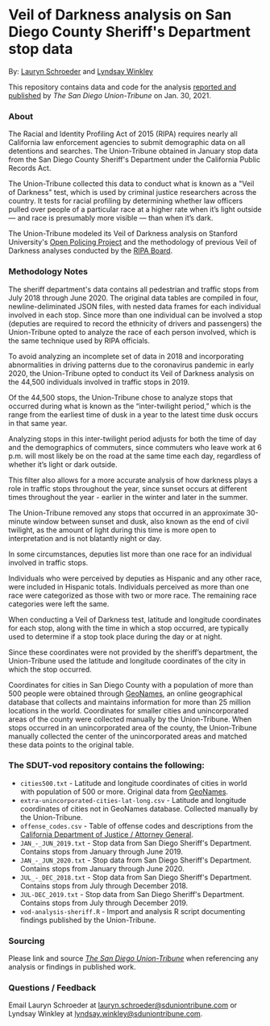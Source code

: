 # Veil of Darkness analysis on San Diego County Sheriff's Department stop data
By: [Lauryn Schroeder](https://www.sandiegouniontribune.com/sdut-lauryn-schroeder-staff.html) and [Lyndsay Winkley](https://www.sandiegouniontribune.com/sdut-lyndsay-winkley-staff.html)

This repository contains data and code for the analysis [reported and published](XXXXXX) by *The San Diego Union-Tribune* on Jan. 30, 2021.

### About

The Racial and Identity Profiling Act of 2015 (RIPA) requires nearly all California law enforcement agencies to submit demographic data on all
detentions and searches. The Union-Tribune obtained in January stop data from the San Diego County Sheriff's Department under the California Public Records Act.

The Union-Tribune collected this data to conduct what is known as a "Veil of Darkness" test, which is used by criminal justice researchers across the country. It tests for racial profiling by determining whether law officers pulled over people of a particular race at a higher rate when it’s light outside — and race is presumably more visible — than when it’s dark.

The Union-Tribune modeled its Veil of Darkness analysis on Stanford University's [Open Policing Project](https://openpolicing.stanford.edu/tutorials/) and the methodology of previous Veil of Darkness analyses conducted by the [RIPA Board](https://oag.ca.gov/sites/all/files/agweb/pdfs/ripa/ripa-board-report-2020.pdf).

### Methodology Notes

The sheriff department's data contains all pedestrian and traffic stops from July 2018 through June 2020. The original data tables are compiled in four, newline-deliminated JSON files, with nested data frames for each individual involved in each stop. Since more than one individual can be involved a stop (deputies are required to record the ethnicity of drivers and passengers) the Union-Tribune opted to analyze the race of each person involved, which is the same technique used by RIPA officials.

To avoid analyzing an incomplete set of data in 2018 and incorporating abnormalities in driving patterns due to the coronavirus pandemic in early 2020, the Union-Tribune opted to conduct its Veil of Darkness analysis on the 44,500 individuals involved in traffic stops in 2019.

Of the 44,500 stops, the Union-Tribune chose to analyze stops that occurred during what is known as the “inter-twilight period,” which is the range from the earliest time of dusk in a year to the latest time dusk occurs in that same year.

Analyzing stops in this inter-twilight period adjusts for both the time of day and the demographics of commuters, since commuters who leave work at 6 p.m. will most likely be on the road at the same time each day, regardless of whether it’s light or dark outside.

This filter also allows for a more accurate analysis of how darkness plays a role in traffic stops throughout the year, since sunset occurs at different times throughout the year - earlier in the winter and later in the summer.

The Union-Tribune removed any stops that occurred in an approximate 30-minute window between sunset and dusk, also known as the end of civil twilight, as the amount of light during this time is more open to interpretation and is not blatantly night or day.

In some circumstances, deputies list more than one race for an individual involved in traffic stops. 

Individuals who were perceived by deputies as Hispanic and any other race, were included in Hispanic totals. Individuals perceived as more than one race were categorized as those with two or more race. The remaining race categories were left the same.

When conducting a Veil of Darkness test, latitude and longitude coordinates for each stop, along with the time in which a stop occurred, are typically used to determine if a stop took place during the day or at night.

Since these coordinates were not provided by the sheriff’s department, the Union-Tribune used the latitude and longitude coordinates of the city in which the stop occurred.

Coordinates for cities in San Diego County with a population of more than 500 people were obtained through [GeoNames](http://download.geonames.org/export/dump/), an online geographical database that collects and maintains information for more than 25 million locations in the world. Coordinates for smaller cities and unincorporated areas of the county were collected manually by the Union-Tribune. When stops occurred in an unincorporated area of the county, the Union-Tribune manually collected the center of the unincorporated areas and matched these data points to the original table.

### The SDUT-vod repository contains the following:

- `cities500.txt` - Latitude and longitude coordinates of cities in world with population of 500 or more. Original data from [GeoNames](http://download.geonames.org/export/dump/).
- `extra-unincorporated-cities-lat-long.csv` - Latitude and longitude coordinates of cities not in GeoNames database. Collected manually by the Union-Tribune.
- `offense_codes.csv` - Table of offense codes and descriptions from the [California Department of Justice / Attorney General](https://oag.ca.gov/law/code-tables).
- `JAN_-_JUN_2019.txt` - Stop data from San Diego Sheriff's Department. Contains stops from January through June 2019.
- `JAN_-_JUN_2020.txt` - Stop data from San Diego Sheriff's Department. Contains stops from January through June 2020.
- `JUL_-_DEC_2018.txt` - Stop data from San Diego Sheriff's Department. Contains stops from July through December 2018.
- `JUL-DEC_2019.txt` - Stop data from San Diego Sheriff's Department. Contains stops from July through December 2019.
- `vod-analysis-sheriff.R` - Import and analysis R script documenting findings published by the Union-Tribune.

### Sourcing
Please link and source [*The San Diego Union-Tribune*](https://www.sandiegouniontribune.com/) when referencing any analysis or findings in published work.

### Questions / Feedback

Email Lauryn Schroeder at [lauryn.schroeder@sduniontribune.com](mailto:lauryn.schroeder@sduniontribune.com) or Lyndsay Winkley at [lyndsay.winkley@sduniontribune.com](mailto:lyndsay.winkley@sduniontribune.com).
